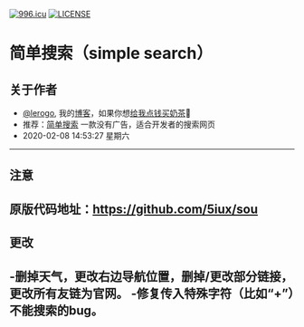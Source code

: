 [![996.icu](https://img.shields.io/badge/link-996.icu-red.svg)](https://996.icu) [![LICENSE](https://img.shields.io/badge/license-Anti%20996-blue.svg)](https://github.com/996icu/996.ICU/blob/master/LICENSE)
# 简单搜索（simple search）
 ## 关于作者
 - [@lerogo](https://github.com/lerogo/ "@lerogo"), 我的[博客](https://blog.lerogo.top/)，如果你想[给我点钱买奶茶](https://pay.lerogo.top/)🤣
 - 推荐：[简单搜索](https://s.lerogo.top/) 一款没有广告，适合开发者的搜索网页
 - 2020-02-08 14:53:27 星期六
------------

## 注意
原版代码地址：https://github.com/5iux/sou
------------
## 更改
 -删掉天气，更改右边导航位置，删掉/更改部分链接，更改所有友链为官网。
 -修复传入特殊字符（比如“+”）不能搜索的bug。
------------
